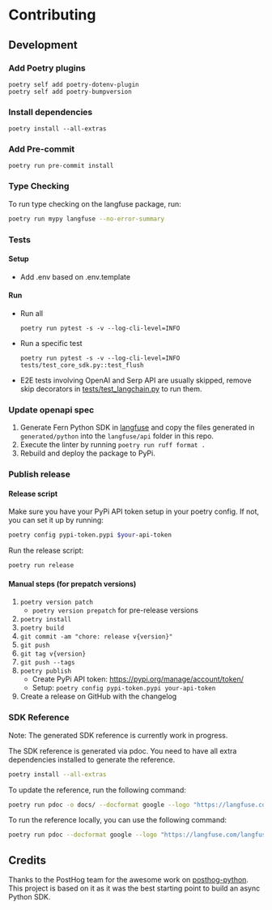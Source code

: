 # Contributing

## Development

### Add Poetry plugins

```
poetry self add poetry-dotenv-plugin
poetry self add poetry-bumpversion
```

### Install dependencies

```
poetry install --all-extras
```

### Add Pre-commit

```
poetry run pre-commit install
```

### Type Checking

To run type checking on the langfuse package, run:
```sh
poetry run mypy langfuse --no-error-summary
```

### Tests

#### Setup

- Add .env based on .env.template

#### Run

- Run all

  ```
  poetry run pytest -s -v --log-cli-level=INFO
  ```

- Run a specific test

  ```
  poetry run pytest -s -v --log-cli-level=INFO tests/test_core_sdk.py::test_flush
  ```

- E2E tests involving OpenAI and Serp API are usually skipped, remove skip decorators in [tests/test_langchain.py](tests/test_langchain.py) to run them.

### Update openapi spec

1. Generate Fern Python SDK in [langfuse](https://github.com/langfuse/langfuse) and copy the files generated in `generated/python` into the `langfuse/api` folder in this repo.
2. Execute the linter by running `poetry run ruff format .`
3. Rebuild and deploy the package to PyPi.

### Publish release

#### Release script

Make sure you have your PyPi API token setup in your poetry config. If not, you can set it up by running:

```sh
poetry config pypi-token.pypi $your-api-token
```

Run the release script:

```sh
poetry run release
```

#### Manual steps (for prepatch versions)

1. `poetry version patch`
   - `poetry version prepatch` for pre-release versions
2. `poetry install`
3. `poetry build`
4. `git commit -am "chore: release v{version}"`
5. `git push`
6. `git tag v{version}`
7. `git push --tags`
8. `poetry publish`
   - Create PyPi API token: <https://pypi.org/manage/account/token/>
   - Setup: `poetry config pypi-token.pypi your-api-token`
9. Create a release on GitHub with the changelog

### SDK Reference

Note: The generated SDK reference is currently work in progress.

The SDK reference is generated via pdoc. You need to have all extra dependencies installed to generate the reference.

```sh
poetry install --all-extras
```

To update the reference, run the following command:

```sh
poetry run pdoc -o docs/ --docformat google --logo "https://langfuse.com/langfuse_logo.svg" langfuse
```

To run the reference locally, you can use the following command:

```sh
poetry run pdoc --docformat google --logo "https://langfuse.com/langfuse_logo.svg" langfuse
```

## Credits

Thanks to the PostHog team for the awesome work on [posthog-python](https://github.com/PostHog/posthog-python). This project is based on it as it was the best starting point to build an async Python SDK.
